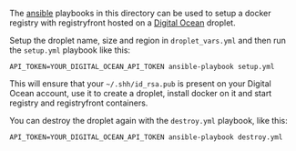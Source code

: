 The [ansible](https://www.ansible.com/) playbooks in this directory can be used to setup a docker registry with registryfront hosted on a [Digital Ocean](https://www.digitalocean.com/) droplet.

Setup the droplet name, size and region in `droplet_vars.yml` and then run the `setup.yml` playbook like this:

    API_TOKEN=YOUR_DIGITAL_OCEAN_API_TOKEN ansible-playbook setup.yml

This will ensure that your `~/.shh/id_rsa.pub` is present on your Digital Ocean account, use it to create a droplet, install docker on it and start registry and registryfront containers.

You can destroy the droplet again with the `destroy.yml` playbook, like this:
   
    API_TOKEN=YOUR_DIGITAL_OCEAN_API_TOKEN ansible-playbook destroy.yml
